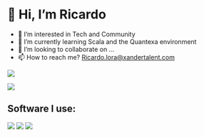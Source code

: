   # 👋 Hi, I’m Ricardo
- 👀 I’m interested in Tech and Community
- 🌱 I’m currently learning Scala and the Quantexa environment
- 💞️ I’m looking to collaborate on ...
- 📫 How to reach me? Ricardo.lora@xandertalent.com

 ![](https://komarev.com/ghpvc/?username=RicardoLMES&color=ff69b4)

<img src="https://media.licdn.com/dms/image/D4E16AQG4x7erM2QIyA/profile-displaybackgroundimage-shrink_350_1400/0/1690979423664?e=1696464000&v=beta&t=gwJ51Sl7F9KlSyrjNtPNRhd9iXy_X0ZMJ6p01eFZoAg" />

## Software I use:
<img src="https://cdn.jsdelivr.net/gh/devicons/devicon/icons/scala/scala-original.svg" />
<img src="https://cdn.jsdelivr.net/gh/devicons/devicon/icons/intellij/intellij-original.svg" />
<img src="https://cdn.jsdelivr.net/gh/devicons/devicon/icons/python/python-original.svg" />
        

<!---
RicardoLMES/RicardoLMES is a ✨ special ✨ repository because its `README.md` (this file) appears on your GitHub profile.
You can click the Preview link to take a look at your changes.
--->
